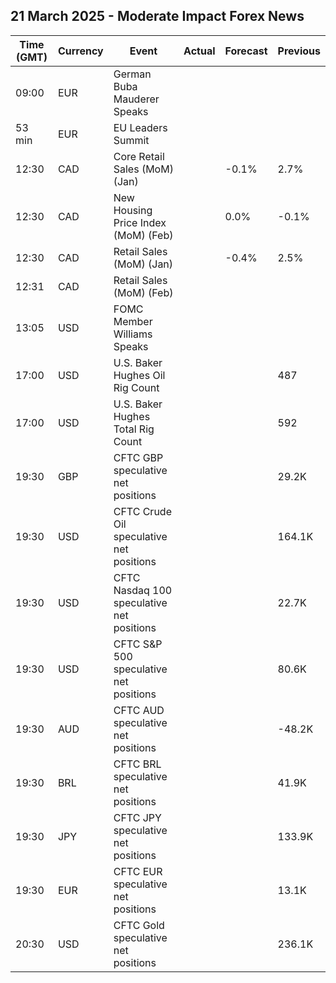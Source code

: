 ## 21 March 2025 - Moderate Impact Forex News

| Time (GMT) | Currency | Event | Actual | Forecast | Previous |
|------|----------|-------|--------|----------|----------|
| 09:00 | EUR | German Buba Mauderer Speaks |  |  |  |
| 53 min | EUR | EU Leaders Summit |  |  |  |
| 12:30 | CAD | Core Retail Sales (MoM) (Jan) |  | -0.1% | 2.7% |
| 12:30 | CAD | New Housing Price Index (MoM) (Feb) |  | 0.0% | -0.1% |
| 12:30 | CAD | Retail Sales (MoM) (Jan) |  | -0.4% | 2.5% |
| 12:31 | CAD | Retail Sales (MoM) (Feb) |  |  |  |
| 13:05 | USD | FOMC Member Williams Speaks |  |  |  |
| 17:00 | USD | U.S. Baker Hughes Oil Rig Count |  |  | 487 |
| 17:00 | USD | U.S. Baker Hughes Total Rig Count |  |  | 592 |
| 19:30 | GBP | CFTC GBP speculative net positions |  |  | 29.2K |
| 19:30 | USD | CFTC Crude Oil speculative net positions |  |  | 164.1K |
| 19:30 | USD | CFTC Nasdaq 100 speculative net positions |  |  | 22.7K |
| 19:30 | USD | CFTC S&P 500 speculative net positions |  |  | 80.6K |
| 19:30 | AUD | CFTC AUD speculative net positions |  |  | -48.2K |
| 19:30 | BRL | CFTC BRL speculative net positions |  |  | 41.9K |
| 19:30 | JPY | CFTC JPY speculative net positions |  |  | 133.9K |
| 19:30 | EUR | CFTC EUR speculative net positions |  |  | 13.1K |
| 20:30 | USD | CFTC Gold speculative net positions |  |  | 236.1K |
